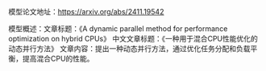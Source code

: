模型论文地址：https://arxiv.org/abs/2411.19542

模型概述：文章标题：《A dynamic parallel method for performance optimization on hybrid CPUs》
中文文章标题：《一种用于混合CPU性能优化的动态并行方法》
文章内容：提出一种动态并行方法，通过优化任务分配和负载平衡，提高混合CPU的性能。
